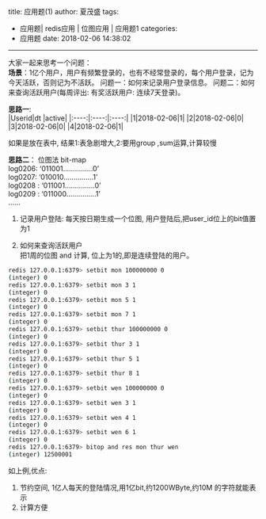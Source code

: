 title: 应用题(1)
author: 夏茂盛
tags:
  - 应用题| redis应用 | 位图应用 | 应用题1
categories:
  - 应用题
date: 2018-02-06 14:38:02
---
大家一起来思考一个问题：  
**场景**：1亿个用户，用户有频繁登录的，也有不经常登录的，每个用户登录，记为今天活跃，否则记为不活跃。
问题一：如何来记录用户登录信息。
问题二：如何来查询活跃用户(每周评出: 有奖活跃用户: 连续7天登录)。

**思路一**:  
|Userid|dt |active|
|:----:|:----:|:----:|
|1|2018-02-06|1|
|2|2018-02-06|0|
|3|2018-02-06|0|
|4|2018-02-06|1|

如果是放在表中, 结果1:表急剧增大,2:要用group ,sum运算,计算较慢

**思路二**：
位图法 bit-map  
log0206:    ‘011001...............0’  
log0207:    ‘010010...............1’  
log0208 :   ‘011001...............0’  
log0209 :   ‘011000...............1’  
......
 
1. 记录用户登陆:
每天按日期生成一个位图, 用户登陆后,把user_id位上的bit值置为1

2. 如何来查询活跃用户  
把1周的位图  and 计算, 位上为1的,即是连续登陆的用户。
~~~ bash
redis 127.0.0.1:6379> setbit mon 100000000 0
(integer) 0
redis 127.0.0.1:6379> setbit mon 3 1
(integer) 0
redis 127.0.0.1:6379> setbit mon 5 1
(integer) 0
redis 127.0.0.1:6379> setbit mon 7 1
(integer) 0
redis 127.0.0.1:6379> setbit thur 100000000 0
(integer) 0
redis 127.0.0.1:6379> setbit thur 3 1
(integer) 0
redis 127.0.0.1:6379> setbit thur 5 1
(integer) 0
redis 127.0.0.1:6379> setbit thur 8 1
(integer) 0
redis 127.0.0.1:6379> setbit wen 100000000 0
(integer) 0
redis 127.0.0.1:6379> setbit wen 3 1
(integer) 0
redis 127.0.0.1:6379> setbit wen 4 1
(integer) 0
redis 127.0.0.1:6379> setbit wen 6 1
(integer) 0
redis 127.0.0.1:6379> bitop and res mon thur wen
(integer) 12500001
~~~

如上例,优点:
1. 节约空间, 1亿人每天的登陆情况,用1亿bit,约1200WByte,约10M 的字符就能表示
2. 计算方便